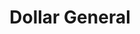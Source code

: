 ---
title: "Dollar General"
url: /pine-bluff/dollar-general-sulphur-springs-road/
shop: variety store
---